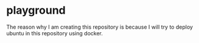 # playground

The reason why I am creating this repository is because I will try to
deploy ubuntu in this repository using docker.
